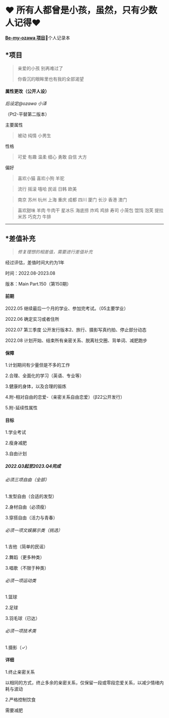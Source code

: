 # ❤️ 所有人都曾是小孩，虽然，只有少数人记得❤️

**[Be-my-ozawa 项目](https://github.com/ozawa8/be-my-ozawa)**🚀️个人记录本

## *项目

> 亲爱的小孩 别再难过了
> 
> 你昏沉的眼眸里也有我的全部渴望

#### 属性更改（公开人设）

*后设定@ozawa 小泽*

（Pt2-平替第二版本）

主要属性

> 被动 纯情 小男生

性格

> 可爱 有趣 温柔 细心 勇敢 自信 大方

偏好

> 喜欢小猫 喜欢小狗 羊驼

> 流行 摇滚 嘻哈 民谣 日韩 欧美

> 南京 苏州 杭州 上海 重庆 成都 四川 厦门 长沙 香港 澳门

> 喜欢甜味 羊肉 牛肉干 星冰乐 海底捞 炸鸡 鸡排 寿司 小笼包 馄饨 泡芙 提拉米苏 巧克力 牛排



---

## *差值补充

> *修复理想的相差值，需要进行差值补充*

经过评估，差值时间大约为1年

时间：2022.08-2023.08

版本：Main Part.150（第150期）

#### 前期

2022.05 继续最后一个月的学业、参加完考试。（05主要学业）

2022.06 确定实习或者住所

2022.07 第三季度 公开发行版本2、旅行、摄影写真约拍、停止部分动态

2022.08 计划开始、结束所有亲密关系、脱离社交圈、背单词、减肥跑步

#### 保障

1.计划期间有少量但是不多的工作

2.合理、全面化的学习（英语、专业等）

3.健康的身体，以及合理的锻炼

4.附-相对自由的恋爱-（亲密关系自由恋爱）（β22公开发行）

5.附-延续性属性

#### 目标

1.学业考试

2.瘦身减肥

3.自由计划

##### 2022.Q3起至2023.Q4完成

###### 必须三项自由（全部）

1.发型自由（合适的发型）

2.身材自由（必须瘦）

3.穿搭自由（活力与青春）

###### 必须一项文娱展示类（挑选）

1.吉他（简单的民谣）

2.舞蹈（更多种类）

3.唱歌（不限于种类）

###### 必须一项运动类

1.篮球

2.足球

3.羽毛球（已达）

###### 必须一项技术类

1.摄影（✓）

#### 详细

1.终止亲密关系

以相同的方式，终止多余的亲密关系，仅保留一段或零段恋爱关系，以减少情绪内耗与波动

2.严格控制饮食

需要减肥
